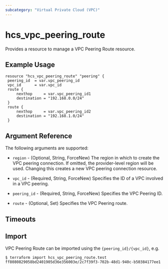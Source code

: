 ```yaml
---
subcategory: "Virtual Private Cloud (VPC)"
---
```


# hcs_vpc_peering_route

Provides a resource to manage a VPC Peering Route resource.

## Example Usage

 ```hcl
resource "hcs_vpc_peering_route" "peering" {
  peering_id  = var.vpc_peering_id
  vpc_id      = var.vpc_id
  route {
      nexthop     = var.vpc_peering_id1
      destination = "192.168.0.0/24"
  }
  route {
      nexthop     = var.vpc_peering_id2
      destination = "192.168.1.0/24"
  }
 ```

## Argument Reference

The following arguments are supported:

* `region` - (Optional, String, ForceNew) The region in which to create the VPC peering connection. If omitted, the
  provider-level region will be used. Changing this creates a new VPC peering connection resource.

* `vpc_id` - (Required, String, ForceNew) Specifies the ID of a VPC involved in a VPC peering.

* `peering_id` - (Required, String, ForceNew) Specifies the VPC Peering ID.

* `route` - (Optional, Set) Specifies the VPC Peering route.

## Timeouts

## Import

VPC Peering Route can be imported using the `{peering_id}/{vpc_id}`, e.g.

```
$ terraform import hcs_vpc_peering_route.test ff8080829058bd2401905d36e356003e/2c7f39f3-702b-48d1-940c-b50384177ee1
```